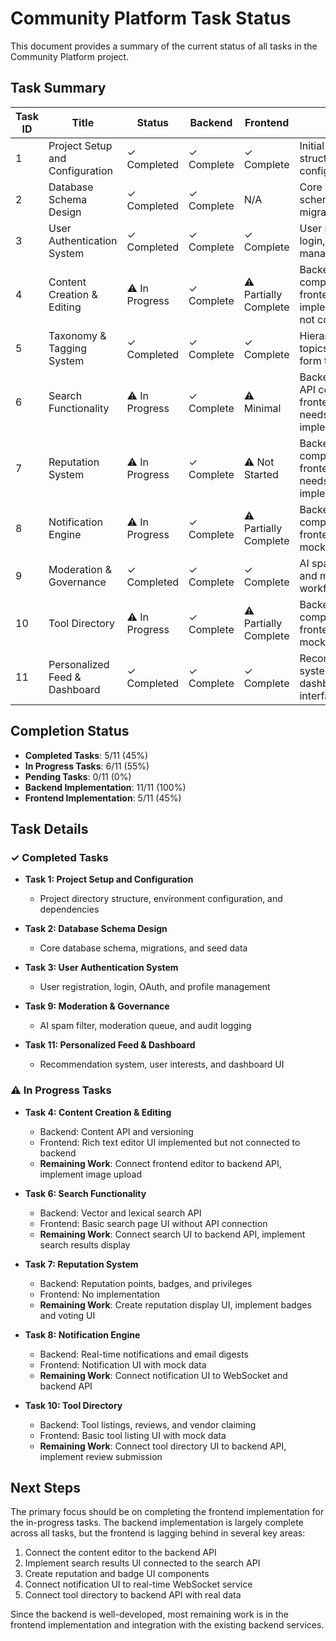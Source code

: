 # Community Platform Task Status

This document provides a summary of the current status of all tasks in the Community Platform project.

## Task Summary

| Task ID | Title | Status | Backend | Frontend | Notes |
|---------|-------|--------|---------|----------|-------|
| 1 | Project Setup and Configuration | ✓ Completed | ✓ Complete | ✓ Complete | Initial project structure and configuration |
| 2 | Database Schema Design | ✓ Completed | ✓ Complete | N/A | Core database schema and migrations |
| 3 | User Authentication System | ✓ Completed | ✓ Complete | ✓ Complete | User registration, login, and profile management |
| 4 | Content Creation & Editing | ⚠️ In Progress | ✓ Complete | ⚠️ Partially Complete | Backend API complete, frontend UI implemented but not connected |
| 5 | Taxonomy & Tagging System | ✓ Completed | ✓ Complete | ✓ Complete | Hierarchical topics and free-form tags |
| 6 | Search Functionality | ⚠️ In Progress | ✓ Complete | ⚠️ Minimal | Backend search API complete, frontend UI needs implementation |
| 7 | Reputation System | ⚠️ In Progress | ✓ Complete | ⚠️ Not Started | Backend API complete, frontend UI needs implementation |
| 8 | Notification Engine | ⚠️ In Progress | ✓ Complete | ⚠️ Partially Complete | Backend API complete, frontend uses mock data |
| 9 | Moderation & Governance | ✓ Completed | ✓ Complete | ✓ Complete | AI spam filter and moderation workflow |
| 10 | Tool Directory | ⚠️ In Progress | ✓ Complete | ⚠️ Partially Complete | Backend API complete, frontend uses mock data |
| 11 | Personalized Feed & Dashboard | ✓ Completed | ✓ Complete | ✓ Complete | Recommendation system and dashboard interface |

## Completion Status

- **Completed Tasks**: 5/11 (45%)
- **In Progress Tasks**: 6/11 (55%)
- **Pending Tasks**: 0/11 (0%)
- **Backend Implementation**: 11/11 (100%)
- **Frontend Implementation**: 5/11 (45%)

## Task Details

### ✓ Completed Tasks

- **Task 1: Project Setup and Configuration**
  - Project directory structure, environment configuration, and dependencies
  
- **Task 2: Database Schema Design**
  - Core database schema, migrations, and seed data
  
- **Task 3: User Authentication System**
  - User registration, login, OAuth, and profile management
  
- **Task 9: Moderation & Governance**
  - AI spam filter, moderation queue, and audit logging
  
- **Task 11: Personalized Feed & Dashboard**
  - Recommendation system, user interests, and dashboard UI

### ⚠️ In Progress Tasks

- **Task 4: Content Creation & Editing**
  - Backend: Content API and versioning
  - Frontend: Rich text editor UI implemented but not connected to backend
  - **Remaining Work**: Connect frontend editor to backend API, implement image upload
  
- **Task 6: Search Functionality**
  - Backend: Vector and lexical search API
  - Frontend: Basic search page UI without API connection
  - **Remaining Work**: Connect search UI to backend API, implement search results display
  
- **Task 7: Reputation System**
  - Backend: Reputation points, badges, and privileges
  - Frontend: No implementation
  - **Remaining Work**: Create reputation display UI, implement badges and voting UI
  
- **Task 8: Notification Engine**
  - Backend: Real-time notifications and email digests
  - Frontend: Notification UI with mock data
  - **Remaining Work**: Connect notification UI to WebSocket and backend API
  
- **Task 10: Tool Directory**
  - Backend: Tool listings, reviews, and vendor claiming
  - Frontend: Basic tool listing UI with mock data
  - **Remaining Work**: Connect tool directory UI to backend API, implement review submission

## Next Steps

The primary focus should be on completing the frontend implementation for the in-progress tasks. The backend implementation is largely complete across all tasks, but the frontend is lagging behind in several key areas:

1. Connect the content editor to the backend API
2. Implement search results UI connected to the search API
3. Create reputation and badge UI components
4. Connect notification UI to real-time WebSocket service
5. Connect tool directory to backend API with real data

Since the backend is well-developed, most remaining work is in the frontend implementation and integration with the existing backend services.
